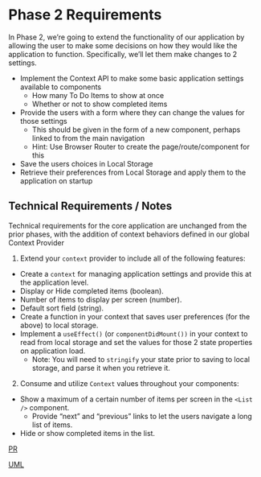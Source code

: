 # Phase 2 Requirements

In Phase 2, we’re going to extend the functionality of our application by allowing the user to make some decisions on how they would like the application to function. Specifically, we’ll let them make changes to 2 settings.

- Implement the Context API to make some basic application settings available to components
  - How many To Do Items to show at once
  - Whether or not to show completed items
- Provide the users with a form where they can change the values for those settings
  - This should be given in the form of a new component, perhaps linked to from the main navigation
  - Hint: Use Browser Router to create the page/route/component for this
- Save the users choices in Local Storage
- Retrieve their preferences from Local Storage and apply them to the application on startup



## Technical Requirements / Notes

Technical requirements for the core application are unchanged from the prior phases, with the addition of context behaviors defined in our global Context Provider

1. Extend your `context` provider to include all of the following features:

- Create a `context` for managing application settings and provide this at the application level.
- Display or Hide completed items (boolean).
- Number of items to display per screen (number).
- Default sort field (string).
- Create a function in your context that saves user preferences (for the above) to local storage.
- Implement a `useEffect()` (or `componentDidMount())` in your context to read from local storage and set the values for those 2 state properties on application load.
  - Note: You will need to `stringify` your state prior to saving to local storage, and parse it when you retrieve it.

2. Consume and utilize `Context` values throughout your components:

- Show a maximum of a certain number of items per screen in the `<List />` component.
  - Provide “next” and “previous” links to let the users navigate a long list of items.
- Hide or show completed items in the list.

[PR]()

[UML]()
